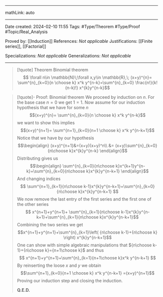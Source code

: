 
---

mathLink: auto

---
Date created: 2024-02-10 11:55
Tags: #Type/Theorem  #Type/Proof #Topic/Real_Analysis 

Proved by: [[Induction]]
References: _Not applicable_
Justifications: [[Finite series]], [[Factorial]]

Specializations: _Not applicable_
Generalizations: _Not applicable_

---  

> [!quote] Theorem Binomial theorem
> $$ \forall n\in \mathbb{N}\;\forall x,y\in \mathbb{R},\; (x+y)^{n}= \sum^{n}_{k=0}{n \choose k} x^k y^{n-k}=\sum^{n}_{k=0} \frac{n!}{k!(n-k)!} x^{k}y^{n-k}$$

>[!quote]- Proof: Binomial theorem
>We proceed by induction on $n$. For the base case $n=0$ we get $1=1$. Now assume for our induction hypothesis that we have for some $n$ $$(x+y)^{n}= \sum^{n}_{k=0}{n \choose k} x^k y^{n-k}$$ we want to show this implies $$(x+y)^{n+1}= \sum^{n+1}_{k=0}{n+1 \choose k} x^k y^{n-k+1}$$ Notice that we have by our hypothesis $$\begin{align} (x+y)^{n+1}&=(x+y)(x+y)^n\\  &=  (x+y)\sum^{n}_{k=0}{n\choose k}x^{k}y^{n-k} \end{align}$$ Distributing gives us $$\begin{align}    \sum^{n}_{k=0}{n\choose k}x^{k+1}y^{n-k}+\sum^{n}_{k=0}{n\choose k}x^{k}y^{n-k+1}    \end{align}$$ And changing indices $$ \sum^{n+1}_{k=1}{n\choose k-1}x^{k}y^{n-k+1}+\sum^{n}_{k=0}{n\choose k}x^{k}y^{n-k+1}  $$ We now remove the last entry of the first series and the first one of the other series $$ x^{n+1}+y^{n+1}+ \sum^{n}_{k=1}{n\choose k-1}x^{k}y^{n-k+1}+\sum^{n}_{k=1}{n\choose k}x^{k}y^{n-k+1}$$ Combining the two series we get $$x^{n+1}+y^{n+1}+\sum^{n}_{k=1}\left( {n\choose k-1}+{n\choose k} \right) x^{k}y^{n-k+1}$$ One can show with simple algebraic manipulations that ${n\choose k-1}+{n\choose k}={n+1\choose k}$ and thus $$ x^{n+1}+y^{n+1}+\sum^{n}_{k=1}{n+1\choose k}x^k y^{n-k+1} $$ By reinserting the loose $x$ and $y$ we obtain $$\sum^{n+1}_{k=0}{n+1 \choose k} x^k y^{n-k+1}  =(x+y)^{n+1}$$ Proving our induction step and closing the induction.
>
>**Q.E.D.**


